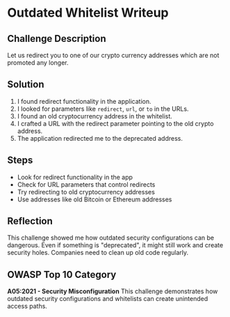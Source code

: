 # Outdated Whitelist Writeup

## Challenge Description
Let us redirect you to one of our crypto currency addresses which are not promoted any longer.

## Solution
1. I found redirect functionality in the application.
2. I looked for parameters like `redirect`, `url`, or `to` in the URLs.
3. I found an old cryptocurrency address in the whitelist.
4. I crafted a URL with the redirect parameter pointing to the old crypto address.
5. The application redirected me to the deprecated address.

## Steps
- Look for redirect functionality in the app
- Check for URL parameters that control redirects
- Try redirecting to old cryptocurrency addresses
- Use addresses like old Bitcoin or Ethereum addresses

## Reflection
This challenge showed me how outdated security configurations can be dangerous. Even if something is "deprecated", it might still work and create security holes. Companies need to clean up old code regularly.

## OWASP Top 10 Category
**A05:2021 - Security Misconfiguration**
This challenge demonstrates how outdated security configurations and whitelists can create unintended access paths.